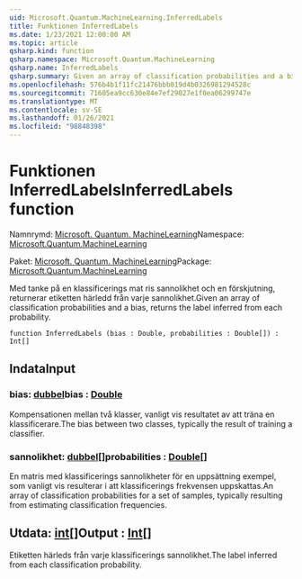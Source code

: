 ```yaml
---
uid: Microsoft.Quantum.MachineLearning.InferredLabels
title: Funktionen InferredLabels
ms.date: 1/23/2021 12:00:00 AM
ms.topic: article
qsharp.kind: function
qsharp.namespace: Microsoft.Quantum.MachineLearning
qsharp.name: InferredLabels
qsharp.summary: Given an array of classification probabilities and a bias, returns the label inferred from each probability.
ms.openlocfilehash: 576b4b1f11fc21476bbb019d4b0326981294528c
ms.sourcegitcommit: 71605ea9cc630e84e7ef29027e1f0ea06299747e
ms.translationtype: MT
ms.contentlocale: sv-SE
ms.lasthandoff: 01/26/2021
ms.locfileid: "98848398"
---
```

# <a name="inferredlabels-function"></a><span data-ttu-id="160f4-102">Funktionen InferredLabels</span><span class="sxs-lookup"><span data-stu-id="160f4-102">InferredLabels function</span></span>

<span data-ttu-id="160f4-103">Namnrymd: [Microsoft. Quantum. MachineLearning](xref:Microsoft.Quantum.MachineLearning)</span><span class="sxs-lookup"><span data-stu-id="160f4-103">Namespace: [Microsoft.Quantum.MachineLearning](xref:Microsoft.Quantum.MachineLearning)</span></span>

<span data-ttu-id="160f4-104">Paket: [Microsoft. Quantum. MachineLearning](https://nuget.org/packages/Microsoft.Quantum.MachineLearning)</span><span class="sxs-lookup"><span data-stu-id="160f4-104">Package: [Microsoft.Quantum.MachineLearning](https://nuget.org/packages/Microsoft.Quantum.MachineLearning)</span></span>


<span data-ttu-id="160f4-105">Med tanke på en klassificerings mat ris sannolikhet och en förskjutning, returnerar etiketten härledd från varje sannolikhet.</span><span class="sxs-lookup"><span data-stu-id="160f4-105">Given an array of classification probabilities and a bias, returns the label inferred from each probability.</span></span>

```qsharp
function InferredLabels (bias : Double, probabilities : Double[]) : Int[]
```


## <a name="input"></a><span data-ttu-id="160f4-106">Indata</span><span class="sxs-lookup"><span data-stu-id="160f4-106">Input</span></span>

### <a name="bias--double"></a><span data-ttu-id="160f4-107">bias: [dubbel](xref:microsoft.quantum.lang-ref.double)</span><span class="sxs-lookup"><span data-stu-id="160f4-107">bias : [Double](xref:microsoft.quantum.lang-ref.double)</span></span>

<span data-ttu-id="160f4-108">Kompensationen mellan två klasser, vanligt vis resultatet av att träna en klassificerare.</span><span class="sxs-lookup"><span data-stu-id="160f4-108">The bias between two classes, typically the result of training a classifier.</span></span>


### <a name="probabilities--double"></a><span data-ttu-id="160f4-109">sannolikhet: [dubbel](xref:microsoft.quantum.lang-ref.double)[]</span><span class="sxs-lookup"><span data-stu-id="160f4-109">probabilities : [Double](xref:microsoft.quantum.lang-ref.double)[]</span></span>

<span data-ttu-id="160f4-110">En matris med klassificerings sannolikheter för en uppsättning exempel, som vanligt vis resulterar i att klassificerings frekvensen uppskattas.</span><span class="sxs-lookup"><span data-stu-id="160f4-110">An array of classification probabilities for a set of samples, typically resulting from estimating classification frequencies.</span></span>



## <a name="output--int"></a><span data-ttu-id="160f4-111">Utdata: [int](xref:microsoft.quantum.lang-ref.int)[]</span><span class="sxs-lookup"><span data-stu-id="160f4-111">Output : [Int](xref:microsoft.quantum.lang-ref.int)[]</span></span>

<span data-ttu-id="160f4-112">Etiketten härleds från varje klassificerings sannolikhet.</span><span class="sxs-lookup"><span data-stu-id="160f4-112">The label inferred from each classification probability.</span></span>
